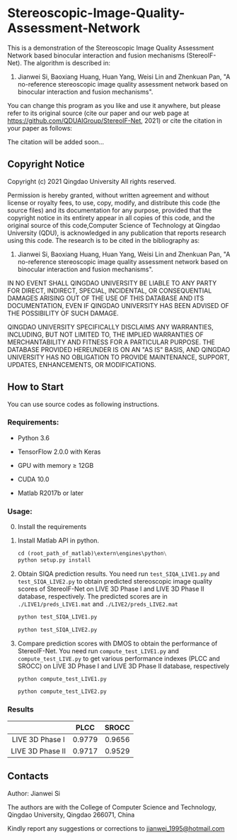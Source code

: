 # Stereoscopic-Image-Quality-Assessment-Network

This is a demonstration of the Stereoscopic Image Quality Assessment Network  based binocular interaction and fusion mechanisms (StereoIF-Net). The algorithm is described in:

1. Jianwei Si, Baoxiang Huang, Huan Yang, Weisi Lin and Zhenkuan Pan, "A no-reference stereoscopic image quality assessment network based on binocular interaction and fusion mechanisms".

You can change this program as you like and use it anywhere, but please refer to its original source (cite our paper and our web page at https://github.com/QDUAIGroup/StereoIF-Net, 2021) or cite the citation in your paper as follows:

The citation will be added soon...

## Copyright Notice

Copyright (c) 2021 Qingdao University All rights reserved.

Permission is hereby granted, without written agreement and without license or royalty fees, to use, copy, modify, and distribute this code (the source files) and its documentation for any purpose, provided that the copyright notice in its entirety appear in all copies of this code, and the original source of this code,Computer Science of Technology at Qingdao University (QDU), is acknowledged in any publication that reports research using this code. The research is to be cited in the bibliography as:

1. Jianwei Si, Baoxiang Huang, Huan Yang, Weisi Lin and Zhenkuan Pan, "A no-reference stereoscopic image quality assessment network based on binocular interaction and fusion mechanisms".

IN NO EVENT SHALL QINGDAO UNIVERSITY BE LIABLE TO ANY PARTY FOR DIRECT, INDIRECT, SPECIAL, INCIDENTAL, OR CONSEQUENTIAL DAMAGES ARISING OUT OF THE USE OF THIS DATABASE AND ITS DOCUMENTATION, EVEN IF QINGDAO UNIVERSITY HAS BEEN ADVISED OF THE POSSIBILITY OF SUCH DAMAGE.

QINGDAO UNIVERSITY SPECIFICALLY DISCLAIMS ANY WARRANTIES, INCLUDING, BUT NOT LIMITED TO, THE IMPLIED WARRANTIES OF MERCHANTABILITY AND FITNESS FOR A PARTICULAR PURPOSE. THE DATABASE PROVIDED HEREUNDER IS ON AN "AS IS" BASIS, AND QINGDAO UNIVERSITY HAS NO OBLIGATION TO PROVIDE MAINTENANCE, SUPPORT, UPDATES, ENHANCEMENTS, OR MODIFICATIONS.

## How to Start 

You can use source codes as following instructions.

### Requirements:

- Python 3.6

- TensorFlow 2.0.0 with Keras

- GPU with memory &ge; 12GB

- CUDA 10.0

- Matlab R2017b or later

### Usage:

0. Install the requirements

1. Install Matlab API in python.

   ```python
   cd (root_path_of_matlab)\extern\engines\python\
   python setup.py install
   ```

2. Obtain SIQA prediction results. You need run `test_SIQA_LIVE1.py` and `test_SIQA_LIVE2.py` to obtain predicted stereoscopic image quality scores of StereoIF-Net on LIVE 3D Phase I and LIVE 3D Phase II database, respectively. The predicted scores are in `./LIVE1/preds_LIVE1.mat` and `./LIVE2/preds_LIVE2.mat` 

   ```python
   python test_SIQA_LIVE1.py
   ```

   ```python
   python test_SIQA_LIVE2.py
   ```

3. Compare prediction scores with DMOS to obtain the performance of StereoIF-Net. You need run `compute_test_LIVE1.py` and `compute_test_LIVE.py` to get various performance indexes (PLCC and SROCC) on LIVE 3D Phase I and LIVE 3D Phase II database, respectively 

   ```
   python compute_test_LIVE1.py
   ```

   ```
   python compute_test_LIVE2.py
   ```

### Results

|                  |  PLCC  | SROCC  |
| :--------------: | :----: | :----: |
| LIVE 3D Phase I  | 0.9779 | 0.9656 |
| LIVE 3D Phase II | 0.9717 | 0.9529 |

## Contacts

Author: Jianwei Si 

The authors are with the College of Computer Science and Technology, Qingdao University, Qingdao 266071, China

Kindly report any suggestions or corrections to jianwei_1995@hotmail.com
